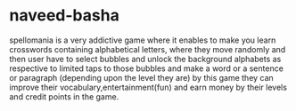 # naveed-basha
spellomania is a very addictive game where it  enables to make you learn crosswords containing alphabetical letters, where they move randomly and then user have to select bubbles and unlock the background alphabets as respective to limited taps to those bubbles and make a word or a sentence or paragraph (depending upon the level they are) by this game they can improve their vocabulary,entertainment(fun) and earn money by their levels and credit points in the game.
